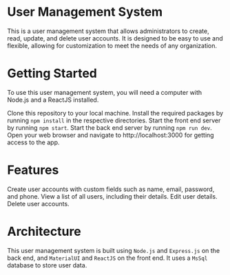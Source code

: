 
# User Management System
This is a user management system that allows administrators to create, read, update, and delete user accounts. It is designed to be easy to use and flexible, allowing for customization to meet the needs of any organization.

# Getting Started
To use this user management system, you will need a computer with Node.js and a ReactJS installed.

Clone this repository to your local machine.
Install the required packages by running `npm install` in the respective directories.
Start the front end server by running `npm start`.
Start the back end server by running `npm run dev`.
Open your web browser and navigate to http://localhost:3000 for getting access to the app.
# Features
Create user accounts with custom fields such as name, email, password, and phone.
View a list of all users, including their details.
Edit user details.
Delete user accounts.

# Architecture
This user management system is built using `Node.js` and `Express.js` on the back end, and `MaterialUI` and `ReactJS` on the front end. It uses a `MsSql` database to store user data.
